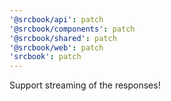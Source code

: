 ```yaml
---
'@srcbook/api': patch
'@srcbook/components': patch
'@srcbook/shared': patch
'@srcbook/web': patch
'srcbook': patch
---
```


Support streaming of the responses!
